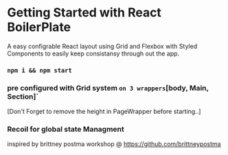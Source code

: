# Getting Started with React BoilerPlate

A easy configrable React layout using Grid and Flexbox with Styled Components to easily keep consistansy through out the app.

### `npm i && npm start`

### pre configured with Grid system `on 3 wrappers`[body, Main, Section]`

[Don't Forget to remove the height in PageWrapper before starting..]

### Recoil for global state Managment

inspired by brittney postma workshop @ https://github.com/brittneypostma
